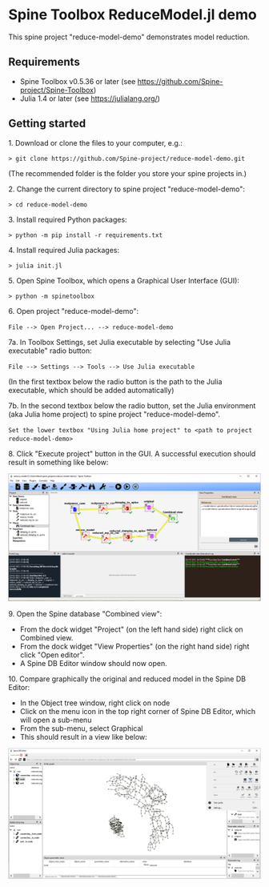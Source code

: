 Spine Toolbox ReduceModel.jl demo
=================================

This spine project "reduce-model-demo" demonstrates model reduction.


Requirements
------------

* Spine Toolbox v0.5.36 or later (see https://github.com/Spine-project/Spine-Toolbox)
* Julia 1.4 or later (see https://julialang.org/)

Getting started
---------------

1\. Download or clone the files to your computer, e.g.:

    > git clone https://github.com/Spine-project/reduce-model-demo.git

   (The recommended folder is the folder you store your spine projects in.)

2\. Change the current directory to spine project "reduce-model-demo":

    > cd reduce-model-demo
	
3\. Install required Python packages:
	
	> python -m pip install -r requirements.txt

4\. Install required Julia packages:

    > julia init.jl
    
5\. Open Spine Toolbox, which opens a Graphical User Interface (GUI):

    > python -m spinetoolbox

6\. Open project "reduce-model-demo": 

   `File --> Open Project... --> reduce-model-demo`

7a\. In Toolbox Settings, set Julia executable by selecting "Use Julia executable" radio button:

   `File --> Settings --> Tools --> Use Julia executable` 
   
   (In the first textbox below the radio button is the path to the Julia executable, which should be added automatically)

7b\. In the second textbox below the radio button, set the Julia environment (aka Julia home project) to spine project "reduce-model-demo".

   `Set the lower textbox "Using Julia home project" to <path to project reduce-model-demo>`
   
8\. Click "Execute project" button in the GUI. A successful execution should result in something like below:

   ![Result of Execute Project](images/result_of_execute_project.png)

9\. Open the Spine database "Combined view":	
   - From the dock widget "Project" (on the left hand side) right click on Combined view.
   - From the dock widget "View Properties" (on the right hand side) right click "Open editor".
   - A Spine DB Editor window should now open.
   
10\. Compare graphically the original and reduced model in the Spine DB Editor:	
   - In the Object tree window, right click on node
   - Click on the menu icon in the top right corner of Spine DB Editor, which will open a sub-menu
   - From the sub-menu, select Graphical
   - This should result in a view like below:

![Result Graph](images/result_graph.png)   

   
